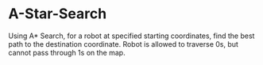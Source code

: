 # A-Star-Search

Using A* Search, for a robot at specified starting coordinates, find the best path to the destination coordinate.  Robot is allowed to traverse 0s, but cannot pass through 1s on the map.
